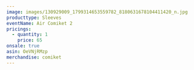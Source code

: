 ```yaml
---
image: images/130929009_1799314653559782_8180631678104411420_n.jpg
producttype: Sleeves
eventName: Air Comiket 2
pricings:
  - quantity: 1
    price: 65
onsale: true
asin: OeVNjRMzp
merchandise: comiket
---
```

